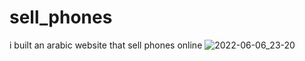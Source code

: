 # sell_phones
i built an arabic website that sell phones online 
![2022-06-06_23-20](https://user-images.githubusercontent.com/96800858/172258836-3a1305d6-fa8c-4913-a7b7-a7845c8bc17b.png)
